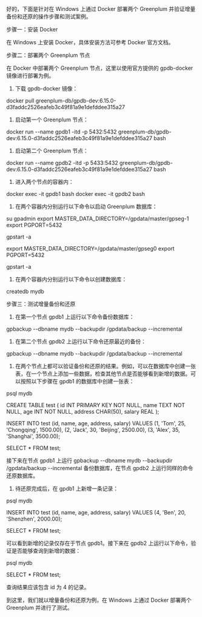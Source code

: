 好的，下面是针对在 Windows 上通过 Docker 部署两个 Greenplum 并验证增量备份和还原的操作步骤和测试案例。

步骤一：安装 Docker

在 Windows 上安装 Docker，具体安装方法可参考 Docker 官方文档。

步骤二：部署两个 Greenplum 节点

在 Docker 中部署两个 Greenplum 节点，这里以使用官方提供的 gpdb-docker 镜像进行部署为例。

1. 下载 gpdb-docker 镜像：

docker pull greenplum-db/gpdb-dev:6.15.0-d3faddc2526eafeb3c49f81a9e1defddee315a27

1. 启动第一个 Greenplum 节点：

docker run --name gpdb1 -itd -p 5432:5432 greenplum-db/gpdb-dev:6.15.0-d3faddc2526eafeb3c49f81a9e1defddee315a27 bash

1. 启动第二个 Greenplum 节点：

docker run --name gpdb2 -itd -p 5433:5432 greenplum-db/gpdb-dev:6.15.0-d3faddc2526eafeb3c49f81a9e1defddee315a27 bash

1. 进入两个节点的容器内：

docker exec -it gpdb1 bash
docker exec -it gpdb2 bash

1. 在两个容器内分别运行以下命令以启动 Greenplum 数据库：

su gpadmin
export MASTER_DATA_DIRECTORY=/gpdata/master/gpseg-1
export PGPORT=5432

gpstart -a

export MASTER_DATA_DIRECTORY=/gpdata/master/gpseg0
export PGPORT=5432

gpstart -a

1. 在两个容器内分别运行以下命令以创建数据库：

createdb mydb

步骤三：测试增量备份和还原

1. 在第一个节点 gpdb1 上运行以下命令备份数据库：

gpbackup --dbname mydb --backupdir /gpdata/backup --incremental

1. 在第二个节点 gpdb2 上运行以下命令还原最近的备份：

gpbackup --dbname mydb --backupdir /gpdata/backup --incremental

1. 在两个节点上都可以验证备份和还原的结果。例如，可以在数据库中创建一张表，在一个节点上添加一些数据，检查其他节点是否能够看到新增的数据。可以按照以下步骤在 gpdb1 的数据库中创建一张表：

psql mydb

CREATE TABLE test (
   id INT PRIMARY KEY     NOT NULL,
   name           TEXT    NOT NULL,
   age            INT     NOT NULL,
   address        CHAR(50),
   salary         REAL
);

INSERT INTO test (id, name, age, address, salary)
VALUES (1, 'Tom', 25, 'Chongqing', 1500.00), (2, 'Jack', 30, 'Beijing', 2500.00), (3, 'Alex', 35, 'Shanghai', 3500.00);

SELECT * FROM test;

接下来在节点 gpdb1 上运行 gpbackup --dbname mydb --backupdir /gpdata/backup --incremental 备份数据库，在节点 gpdb2 上运行同样的命令还原数据库。

1. 待还原完成后，在 gpdb1 上新增一条记录：

psql mydb

INSERT INTO test (id, name, age, address, salary) VALUES (4, 'Ben', 20, 'Shenzhen', 2000.00);

SELECT * FROM test;

可以看到新增的记录仅存在于节点 gpdb1。接下来在 gpdb2 上运行以下命令，验证是否能够查询到新增的数据：

psql mydb

SELECT * FROM test;

查询结果应该包含 id 为 4 的记录。

到这里，我们就以增量备份和还原为例，在 Windows 上通过 Docker 部署两个 Greenplum 并进行了测试。
